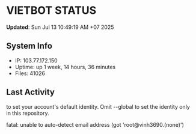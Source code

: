 # VIETBOT STATUS
**Updated**: Sun Jul 13 10:49:19 AM +07 2025

## System Info
- IP: 103.77.172.150
- Uptime: up 1 week, 14 hours, 36 minutes
- Files: 41026

## Last Activity

to set your account's default identity.
Omit --global to set the identity only in this repository.

fatal: unable to auto-detect email address (got 'root@vinh3690.(none)')
